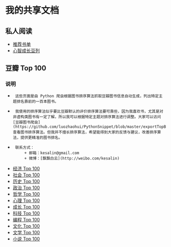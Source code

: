 # 我的共享文档

## 私人阅读
* [推荐书单](https://github.com/luozhaohui/books/blob/master/reading/booklist.md)
* [心智成长豆列](https://github.com/luozhaohui/books/blob/master/reading/mindset.md)

## 豆瓣 Top 100

### 说明
 *      这些页面是由 Python 爬虫根据图书排序算法抓取豆瓣图书信息自动生成，列出特定主题排名靠前的一百本图书。  

 *      我使用的排序算法似乎要比豆瓣默认的评价排序算法要可靠些，因为我喜欢书，尤其是对非虚构类图书有一定了解，所以我可以根据特定主题对排序算法进行调整。大家可以访问 [豆瓣图书爬虫](https://github.com/luozhaohui/PythonSnippet/blob/master/exportTopBooksFromDouban.py) 查看图书排序算法。但我并不擅长排序算法，希望能得到大家的反馈与建议，改善排序算法，提供更精准的图书排名。  

 *      联系方式：  
            + 邮箱：kesalin@gmail.com  
            + 微博：[飘飘白云](http://weibo.com/kesalin)  

* [经济 Top 100](https://github.com/luozhaohui/books/blob/master/douban/%E7%BB%8F%E6%B5%8E.md)
* [社会 Top 100](https://github.com/luozhaohui/books/blob/master/douban/%E7%A4%BE%E4%BC%9A.md)
* [历史 Top 100](https://github.com/luozhaohui/books/blob/master/douban/%E5%8E%86%E5%8F%B2.md)
* [政治 Top 100](https://github.com/luozhaohui/books/blob/master/douban/%E6%94%BF%E6%B2%BB.md)
* [哲学 Top 100](https://github.com/luozhaohui/books/blob/master/douban/%E5%93%B2%E5%AD%A6.md)
* [心理 Top 100](https://github.com/luozhaohui/books/blob/master/douban/%E5%BF%83%E7%90%86.md)
* [成长 Top 100](https://github.com/luozhaohui/books/blob/master/douban/%E6%88%90%E9%95%BF.md)
* [科技 Top 100](https://github.com/luozhaohui/books/blob/master/douban/%E7%A7%91%E6%8A%80.md)
* [编程 Top 100](https://github.com/luozhaohui/books/blob/master/douban/%E7%BC%96%E7%A8%8B.md)
* [文化 Top 100](https://github.com/luozhaohui/books/blob/master/douban/%E6%96%87%E5%8C%96.md)
* [文学 Top 100](https://github.com/luozhaohui/books/blob/master/douban/%E6%96%87%E5%AD%A6.md)
* [小说 Top 100](https://github.com/luozhaohui/books/blob/master/douban/%E5%B0%8F%E8%AF%B4.md)
